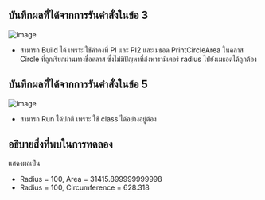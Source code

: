 ## บันทึกผลที่ได้จากการรันคำสั่งในข้อ 3 

![image](https://github.com/Phetteepop/03376836-OOP-2566-Lab-06/assets/144197367/07fe4fba-cd06-462c-a635-b2d0a5e1d757)


- สามารถ Build ได้ เพราะ ใช้ค่าคงที่ PI และ PI2 และเมธอด PrintCircleArea ในคลาส Circle ที่ถูกเรียกผ่านทางชื่อคลาส ซึ่งไม่มีปัญหาที่ส่งพารามิเตอร์ radius ไปยังเมธอดได้ถูกต้อง

##  บันทึกผลที่ได้จากการรันคำสั่งในข้อ 5

![image](https://github.com/Phetteepop/03376836-OOP-2566-Lab-06/assets/144197367/d9299342-60ec-4199-ab4b-6937c75b723e)

- สามารถ Run ได้ปกติ เพราะ ใช้ class ได้อย่างอยู่ต้อง

## อธิบายสิ่งที่พบในการทดลอง
เเสดงผลเป็น
- Radius = 100, Area = 31415.899999999998
- Radius = 100, Circumference = 628.318
